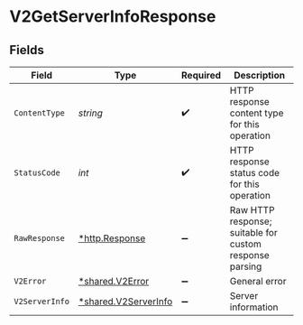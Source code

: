 # V2GetServerInfoResponse


## Fields

| Field                                                       | Type                                                        | Required                                                    | Description                                                 |
| ----------------------------------------------------------- | ----------------------------------------------------------- | ----------------------------------------------------------- | ----------------------------------------------------------- |
| `ContentType`                                               | *string*                                                    | :heavy_check_mark:                                          | HTTP response content type for this operation               |
| `StatusCode`                                                | *int*                                                       | :heavy_check_mark:                                          | HTTP response status code for this operation                |
| `RawResponse`                                               | [*http.Response](https://pkg.go.dev/net/http#Response)      | :heavy_minus_sign:                                          | Raw HTTP response; suitable for custom response parsing     |
| `V2Error`                                                   | [*shared.V2Error](../../models/shared/v2error.md)           | :heavy_minus_sign:                                          | General error                                               |
| `V2ServerInfo`                                              | [*shared.V2ServerInfo](../../models/shared/v2serverinfo.md) | :heavy_minus_sign:                                          | Server information                                          |